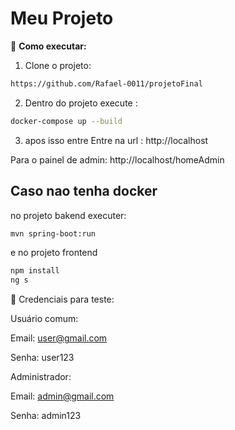 # Meu Projeto

🚀 **Como executar:**

1. Clone o projeto:
```bash
https://github.com/Rafael-0011/projetoFinal
```

2. Dentro do projeto execute :
```bash
docker-compose up --build
```

3. apos isso entre
Entre na url : http://localhost

Para o painel de admin: http://localhost/homeAdmin

## Caso nao tenha docker

no projeto bakend executer:
```bash
mvn spring-boot:run 
```

e no projeto frontend

```bash
npm install
ng s
```

🔑 Credenciais para teste:

Usuário comum:

Email: user@gmail.com

Senha: user123

Administrador:

Email: admin@gmail.com

Senha: admin123
